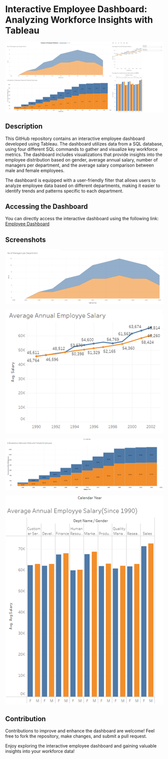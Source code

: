 # Interactive Employee Dashboard: Analyzing Workforce Insights with Tableau

![Dashboard Overview](img/dash.png)

## Description
This GitHub repository contains an interactive employee dashboard developed using Tableau. The dashboard utilizes data from a SQL database, using four different SQL commands to gather and visualize key workforce metrics. The dashboard includes visualizations that provide insights into the employee distribution based on gender, average annual salary, number of managers per department, and the average salary comparison between male and female employees.

The dashboard is equipped with a user-friendly filter that allows users to analyze employee data based on different departments, making it easier to identify trends and patterns specific to each department.

## Accessing the Dashboard
You can directly access the interactive dashboard using the following link: [Employee Dashboard](https://your-dashboard-link)

## Screenshots
![Graph 1: No of Managers Per Department](img/p1.png)

![Graph 2: Average Annual Employee Salary](img/p2.png)

![Graph 3: Breakdown Between Male and Female Employees](img/p3.png)

![Graph 4: Average Employee Salary by Gender](img/p4.png)

## Contribution
Contributions to improve and enhance the dashboard are welcome! Feel free to fork the repository, make changes, and submit a pull request.

Enjoy exploring the interactive employee dashboard and gaining valuable insights into your workforce data!
